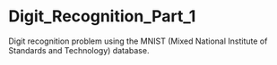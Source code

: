 # Digit_Recognition_Part_1
Digit recognition problem using the MNIST (Mixed National Institute of Standards and Technology) database.
